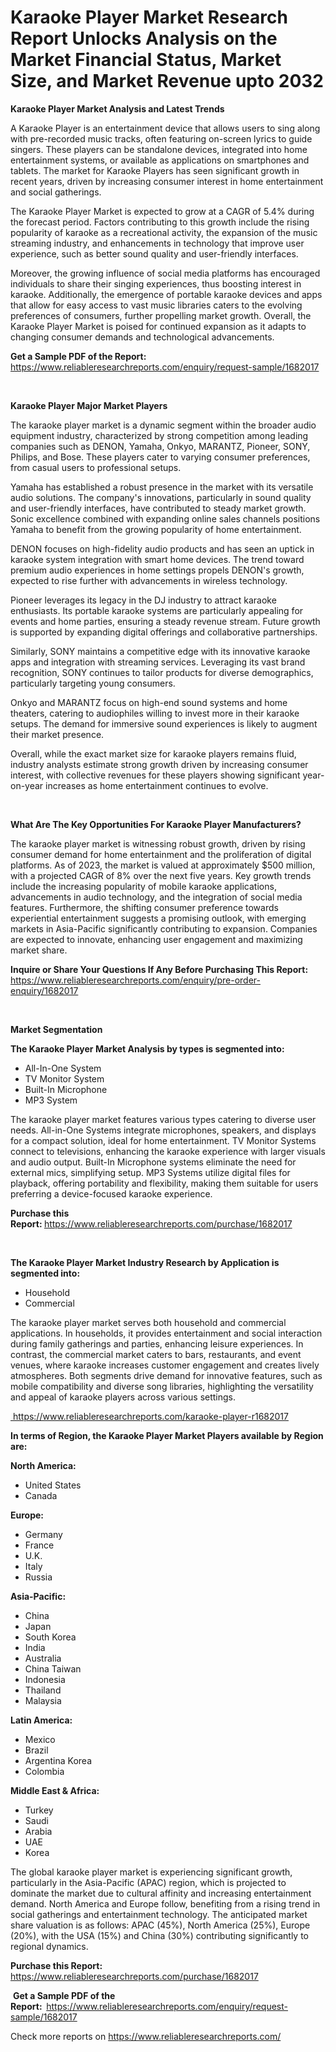 <p><h1>Karaoke Player Market Research Report Unlocks Analysis on the Market Financial Status, Market Size, and Market Revenue upto 2032</h1></p><p><strong>Karaoke Player Market Analysis and Latest Trends</strong></p>
<p><p>A Karaoke Player is an entertainment device that allows users to sing along with pre-recorded music tracks, often featuring on-screen lyrics to guide singers. These players can be standalone devices, integrated into home entertainment systems, or available as applications on smartphones and tablets. The market for Karaoke Players has seen significant growth in recent years, driven by increasing consumer interest in home entertainment and social gatherings. </p><p>The Karaoke Player Market is expected to grow at a CAGR of 5.4% during the forecast period. Factors contributing to this growth include the rising popularity of karaoke as a recreational activity, the expansion of the music streaming industry, and enhancements in technology that improve user experience, such as better sound quality and user-friendly interfaces. </p><p>Moreover, the growing influence of social media platforms has encouraged individuals to share their singing experiences, thus boosting interest in karaoke. Additionally, the emergence of portable karaoke devices and apps that allow for easy access to vast music libraries caters to the evolving preferences of consumers, further propelling market growth. Overall, the Karaoke Player Market is poised for continued expansion as it adapts to changing consumer demands and technological advancements.</p></p>
<p><strong>Get a Sample PDF of the Report:&nbsp;</strong> <a href="https://www.reliableresearchreports.com/enquiry/request-sample/1682017?utm_campaign=2283&utm_medium=2&utm_source=Github&utm_content=ia&utm_term=24032025&utm_id=karaoke-player">https://www.reliableresearchreports.com/enquiry/request-sample/1682017</a></p>
<p>&nbsp;</p>
<p><strong>Karaoke Player Major Market Players</strong></p>
<p><p>The karaoke player market is a dynamic segment within the broader audio equipment industry, characterized by strong competition among leading companies such as DENON, Yamaha, Onkyo, MARANTZ, Pioneer, SONY, Philips, and Bose. These players cater to varying consumer preferences, from casual users to professional setups.</p><p>Yamaha has established a robust presence in the market with its versatile audio solutions. The company's innovations, particularly in sound quality and user-friendly interfaces, have contributed to steady market growth. Sonic excellence combined with expanding online sales channels positions Yamaha to benefit from the growing popularity of home entertainment.</p><p>DENON focuses on high-fidelity audio products and has seen an uptick in karaoke system integration with smart home devices. The trend toward premium audio experiences in home settings propels DENON's growth, expected to rise further with advancements in wireless technology.</p><p>Pioneer leverages its legacy in the DJ industry to attract karaoke enthusiasts. Its portable karaoke systems are particularly appealing for events and home parties, ensuring a steady revenue stream. Future growth is supported by expanding digital offerings and collaborative partnerships. </p><p>Similarly, SONY maintains a competitive edge with its innovative karaoke apps and integration with streaming services. Leveraging its vast brand recognition, SONY continues to tailor products for diverse demographics, particularly targeting young consumers.</p><p>Onkyo and MARANTZ focus on high-end sound systems and home theaters, catering to audiophiles willing to invest more in their karaoke setups. The demand for immersive sound experiences is likely to augment their market presence.</p><p>Overall, while the exact market size for karaoke players remains fluid, industry analysts estimate strong growth driven by increasing consumer interest, with collective revenues for these players showing significant year-on-year increases as home entertainment continues to evolve.</p></p>
<p>&nbsp;</p>
<p><strong>What Are The Key Opportunities For Karaoke Player Manufacturers?</strong></p>
<p><p>The karaoke player market is witnessing robust growth, driven by rising consumer demand for home entertainment and the proliferation of digital platforms. As of 2023, the market is valued at approximately $500 million, with a projected CAGR of 8% over the next five years. Key growth trends include the increasing popularity of mobile karaoke applications, advancements in audio technology, and the integration of social media features. Furthermore, the shifting consumer preference towards experiential entertainment suggests a promising outlook, with emerging markets in Asia-Pacific significantly contributing to expansion. Companies are expected to innovate, enhancing user engagement and maximizing market share.</p></p>
<p><strong>Inquire or Share Your Questions If Any Before Purchasing This Report:</strong> <a href="https://www.reliableresearchreports.com/enquiry/pre-order-enquiry/1682017?utm_campaign=2283&utm_medium=2&utm_source=Github&utm_content=ia&utm_term=24032025&utm_id=karaoke-player">https://www.reliableresearchreports.com/enquiry/pre-order-enquiry/1682017</a></p>
<p>&nbsp;</p>
<p><strong>Market Segmentation</strong></p>
<p><strong>The Karaoke Player Market Analysis by types is segmented into:</strong></p>
<p><ul><li>All-In-One System</li><li>TV Monitor System</li><li>Built-In Microphone</li><li>MP3 System</li></ul></p>
<p><p>The karaoke player market features various types catering to diverse user needs. All-in-One Systems integrate microphones, speakers, and displays for a compact solution, ideal for home entertainment. TV Monitor Systems connect to televisions, enhancing the karaoke experience with larger visuals and audio output. Built-In Microphone systems eliminate the need for external mics, simplifying setup. MP3 Systems utilize digital files for playback, offering portability and flexibility, making them suitable for users preferring a device-focused karaoke experience.</p></p>
<p><strong>Purchase this Report:&nbsp;</strong><a href="https://www.reliableresearchreports.com/purchase/1682017?utm_campaign=2283&utm_medium=2&utm_source=Github&utm_content=ia&utm_term=24032025&utm_id=karaoke-player">https://www.reliableresearchreports.com/purchase/1682017</a></p>
<p>&nbsp;</p>
<p><strong>The Karaoke Player Market Industry Research by Application is segmented into:</strong></p>
<p><ul><li>Household</li><li>Commercial</li></ul></p>
<p><p>The karaoke player market serves both household and commercial applications. In households, it provides entertainment and social interaction during family gatherings and parties, enhancing leisure experiences. In contrast, the commercial market caters to bars, restaurants, and event venues, where karaoke increases customer engagement and creates lively atmospheres. Both segments drive demand for innovative features, such as mobile compatibility and diverse song libraries, highlighting the versatility and appeal of karaoke players across various settings.</p></p>
<p><a href="https://www.reliableresearchreports.com/karaoke-player-r1682017?utm_campaign=2283&utm_medium=2&utm_source=Github&utm_content=ia&utm_term=24032025&utm_id=karaoke-player">&nbsp;https://www.reliableresearchreports.com/karaoke-player-r1682017</a></p>
<p><strong>In terms of Region, the Karaoke Player Market Players available by Region are:</strong></p>
<p>
    <p> <strong> North America: </strong>
        <ul>
            <li>United States</li>
            <li>Canada</li>
        </ul>
        </p> 
    <p> <strong> Europe: </strong>
        <ul>
            <li>Germany</li>
            <li>France</li>
            <li>U.K.</li>
            <li>Italy</li>
            <li>Russia</li>
        </ul>
        </p> 
    <p> <strong> Asia-Pacific: </strong>
        <ul>
            <li>China</li>
            <li>Japan</li>
            <li>South Korea</li>
            <li>India</li>
            <li>Australia</li>
            <li>China Taiwan</li>
            <li>Indonesia</li>
            <li>Thailand</li>
            <li>Malaysia</li>
        </ul>
        </p> 
    <p> <strong> Latin America: </strong>
        <ul>
            <li>Mexico</li>
            <li>Brazil</li>
            <li>Argentina Korea</li>
            <li>Colombia</li>
        </ul>
        </p> 
    <p> <strong> Middle East & Africa: </strong>
        <ul>
            <li>Turkey</li>
            <li>Saudi</li>
            <li>Arabia</li>
            <li>UAE</li>
            <li>Korea</li>
        </ul>
    </p>
    </p>
<p><p>The global karaoke player market is experiencing significant growth, particularly in the Asia-Pacific (APAC) region, which is projected to dominate the market due to cultural affinity and increasing entertainment demand. North America and Europe follow, benefiting from a rising trend in social gatherings and entertainment technology. The anticipated market share valuation is as follows: APAC (45%), North America (25%), Europe (20%), with the USA (15%) and China (30%) contributing significantly to regional dynamics.</p></p>
<p><strong>Purchase this Report: </strong><a href="https://www.reliableresearchreports.com/purchase/1682017?utm_campaign=2283&utm_medium=2&utm_source=Github&utm_content=ia&utm_term=24032025&utm_id=karaoke-player">https://www.reliableresearchreports.com/purchase/1682017</a></p>
<p>&nbsp;<strong>Get a Sample PDF of the Report:&nbsp;&nbsp;</strong><a href="https://www.reliableresearchreports.com/enquiry/request-sample/1682017?utm_campaign=2283&utm_medium=2&utm_source=Github&utm_content=ia&utm_term=24032025&utm_id=karaoke-player">https://www.reliableresearchreports.com/enquiry/request-sample/1682017</a></p>
<p><strong></strong></p>
<p>Check more reports on <a href="https://www.reliableresearchreports.com/?utm_campaign=2283&utm_medium=2&utm_source=Github&utm_content=ia&utm_term=24032025&utm_id=karaoke-player">https://www.reliableresearchreports.com/</a></p>